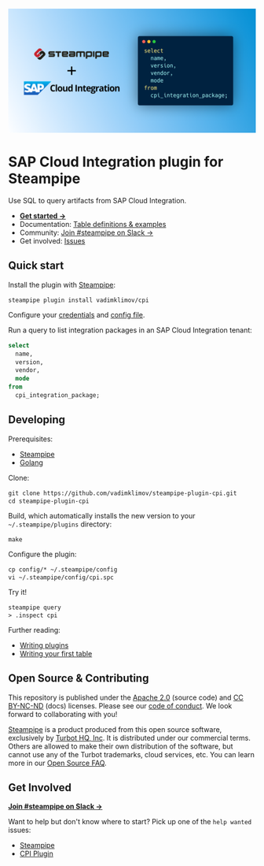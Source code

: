 ![Steampipe + SAP Cloud Integration](docs/cpi-social-graphic.png)

# SAP Cloud Integration plugin for Steampipe

Use SQL to query artifacts from SAP Cloud Integration.

- **[Get started →](https://hub.steampipe.io/plugins/vadimklimov/cpi)**
- Documentation: [Table definitions & examples](docs/tables)
- Community: [Join #steampipe on Slack →](https://turbot.com/community/join)
- Get involved: [Issues](https://github.com/vadimklimov/steampipe-plugin-cpi/issues)

## Quick start

Install the plugin with [Steampipe](https://steampipe.io):

```shell
steampipe plugin install vadimklimov/cpi
```

Configure your [credentials](https://hub.steampipe.io/plugins/turbot/cpi#credentials) and [config file](https://hub.steampipe.io/plugins/turbot/cpi#configuration).


Run a query to list integration packages in an SAP Cloud Integration tenant:

```sql
select
  name,
  version,
  vendor,
  mode
from
  cpi_integration_package;
```

## Developing

Prerequisites:

- [Steampipe](https://steampipe.io/downloads)
- [Golang](https://golang.org/doc/install)

Clone:

```shell
git clone https://github.com/vadimklimov/steampipe-plugin-cpi.git
cd steampipe-plugin-cpi
```

Build, which automatically installs the new version to your `~/.steampipe/plugins` directory:

```shell
make
```

Configure the plugin:

```shell
cp config/* ~/.steampipe/config
vi ~/.steampipe/config/cpi.spc
```

Try it!

```shell
steampipe query
> .inspect cpi
```

Further reading:

- [Writing plugins](https://steampipe.io/docs/develop/writing-plugins)
- [Writing your first table](https://steampipe.io/docs/develop/writing-your-first-table)

## Open Source & Contributing

This repository is published under the [Apache 2.0](https://www.apache.org/licenses/LICENSE-2.0) (source code) and [CC BY-NC-ND](https://creativecommons.org/licenses/by-nc-nd/2.0/) (docs) licenses. Please see our [code of conduct](https://github.com/turbot/.github/blob/main/CODE_OF_CONDUCT.md). We look forward to collaborating with you!

[Steampipe](https://steampipe.io) is a product produced from this open source software, exclusively by [Turbot HQ, Inc](https://turbot.com). It is distributed under our commercial terms. Others are allowed to make their own distribution of the software, but cannot use any of the Turbot trademarks, cloud services, etc. You can learn more in our [Open Source FAQ](https://turbot.com/open-source).

## Get Involved

**[Join #steampipe on Slack →](https://turbot.com/community/join)**

Want to help but don't know where to start? Pick up one of the `help wanted` issues:

- [Steampipe](https://github.com/turbot/steampipe/labels/help%20wanted)
- [CPI Plugin](https://github.com/vadimklimov/steampipe-plugin-cpi/labels/help%20wanted)
